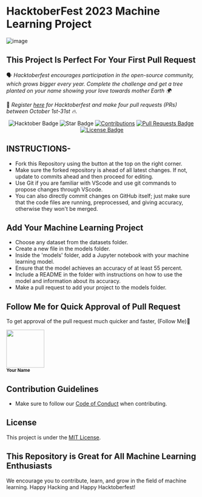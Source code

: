 # HacktoberFest 2023 Machine Learning Project

![image](https://github.com/imshivamrai282/OctoMLFest/assets/129401321/1f87f8d7-beab-46af-80df-d2560a476255)


## This Project Is Perfect For Your First Pull Request

🗣 *Hacktoberfest encourages participation in the open-source community, which grows bigger every year. Complete the challenge and get a tree planted on your name showing your love towards mother Earth 🌍*

📢 *Register [here](https://hacktoberfest.digitalocean.com) for Hacktoberfest and make four pull requests (PRs) between October 1st-31st 🔥.*

<div align="center">
<img src="https://img.shields.io/badge/hacktoberfest-2023-blueviolet" alt="Hacktober Badge" />
<img src="https://img.shields.io/static/v1?label=%F0%9F%8C%9F&message=If%20Useful&style=style=flat&color=BC4E99" alt="Star Badge" />
<a href="https://github.com/imshivamrai282"><img src="https://img.shields.io/badge/Contributions-welcome-violet.svg?style=flat&logo=git" alt="Contributions" /></a>
<a href="https://github.com/imshivamrai282/hacktoberfest2023/pulls"><img src="https://img.shields.io/github/issues-pr/imshivamrai282/hacktoberfest2023" alt="Pull Requests Badge" /></a>
<a href="https://github.com/imshivamrai282/hacktoberfest2023/graphs/contributors"><img alt "GitHub contributors" src="https://img.shields.io/github/contributors/imshivamrai282/hacktoberfest2023?color=2b9348"></a>
<a href="https://github.com/imshivamrai282/hacktoberfest2023/blob/master/LICENSE"><img src="https://img.shields.io/github/license/imshivamrai282/hacktoberfest2023?color=2b9348" alt="License Badge" /></a>
</div>

## INSTRUCTIONS-

- Fork this Repository using the button at the top on the right corner.
- Make sure the forked repository is ahead of all latest changes. If not, update to commits ahead and then proceed for editing.
- Use Git if you are familiar with VScode and use git commands to propose changes through VScode.
- You can also directly commit changes on GitHub itself; just make sure that the code files are running, preprocessed, and giving accuracy, otherwise they won't be merged.

## Add Your Machine Learning Project

- Choose any dataset from the datasets folder.
- Create a new file in the models folder.
- Inside the 'models' folder, add a Jupyter notebook with your machine learning model.
- Ensure that the model achieves an accuracy of at least 55 percent.
- Include a README in the folder with instructions on how to use the model and information about its accuracy.
- Make a pull request to add your project to the models folder.

## Follow Me for Quick Approval of Pull Request

To get approval of the pull request much quicker and faster, (Follow Me)🚀
<tr>
    <td align="center">
        <a href="https://github.com/imshivamrai282">
            <kbd><img src="https://avatars3.githubusercontent.com/imshivamrai282?size=100" width="100px;" alt="" />
        </a>
        <br />
        <sub><b>Your Name</b></sub>
    </td>
</tr>

## Contribution Guidelines

- Make sure to follow our [Code of Conduct](CODE_OF_CONDUCT.md) when contributing.

## License

This project is under the [MIT License](LICENSE).

## This Repository is Great for All Machine Learning Enthusiasts

We encourage you to contribute, learn, and grow in the field of machine learning. Happy Hacking and Happy Hacktoberfest!
